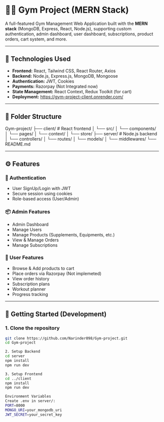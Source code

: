 # 🏋️‍♂️ Gym Project (MERN Stack)

A full-featured Gym Management Web Application built with the **MERN stack** (MongoDB, Express, React, Node.js), supporting custom authentication, admin dashboard, user dashboard, subscriptions, product orders, cart system, and more.

---

## 🔧 Technologies Used

- **Frontend:** React, Tailwind CSS, React Router, Axios
- **Backend:** Node.js, Express.js, MongoDB, Mongoose
- **Authentication:** JWT, Cookies
- **Payments:** Razorpay (Not Integrated now)
- **State Management:** React Context, Redux Toolkit (for cart)
- **Deployment:** https://gym-project-client.onrender.com/

---

## 📁 Folder Structure

Gym-project/
├── client/ # React frontend
│ └── src/
│ └── components/
│ └── pages/
│ └── context/
│ └── store/
├── server/ # Node.js backend
│ └── controllers/
│ └── routes/
│ └── models/
│ └── middlewares/
└── README.md

---

## ⚙️ Features

### 👥 Authentication
- User SignUp/Login with JWT
- Secure session using cookies
- Role-based access (User/Admin)

### 📦 Admin Features
- Admin Dashboard
- Manage Users
- Manage Products (Supplements, Equipments, etc.)
- View & Manage Orders
- Manage Subscriptions

### 🛒 User Features
- Browse & Add products to cart
- Place orders via Razorpay (Not implemeted)
- View order history
- Subscription plans
- Workout planner
- Progress tracking

---

## 🚀 Getting Started (Development)

### 1. Clone the repository

```bash
git clone https://github.com/Narinder098/Gym-project.git
cd Gym-project

2. Setup Backend
cd server
npm install
npm run dev

3. Setup Frontend
cd ../client
npm install
npm run dev

Environment Variables
Create .env in server/:
PORT=8000
MONGO_URI=your_mongodb_uri
JWT_SECRET=your_secret_key



